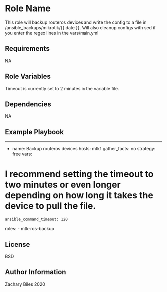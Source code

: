 Role Name
=========

This role will backup routeros devices and write the config to a file in /ansible_backups/mikrotik/{{ date }}. Will also cleanup configs with sed if you enter the regex lines in the vars/main.yml

Requirements
------------

NA

Role Variables
--------------

Timeout is currently set to 2 minutes in the variable file.

Dependencies
------------

NA

Example Playbook
----------------

---
- name: Backup routeros devices
  hosts: mtk1
  gather_facts: no
  strategy: free
  vars:
# I recommend setting the timeout to two minutes or even longer depending on how long it takes the device to pull the file.
    ansible_command_timeout: 120

  roles:
    - mtk-ros-backup

License
-------

BSD

Author Information
------------------

Zachary Biles 2020

